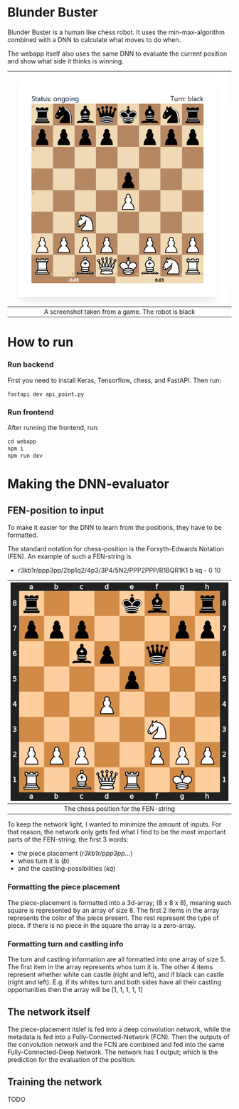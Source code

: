 # Blunder Buster

Blunder Buster is a human like chess robot. It uses the min-max-algorithm combined with a DNN to calculate what moves to do when. 

The webapp itself also uses the same DNN to evaluate the current position and show what side it thinks is winning.

|![In game](images/ingame.png)|
|:---:|
| A screenshot taken from a game. The robot is black |

# How to run

### Run backend

First you need to install Keras, Tensorflow, chess, and FastAPI. Then run:
```shell
fastapi dev api_point.py
```

### Run frontend

After running the frontend, run:
```shell
cd webapp
npm i
npm run dev
```


# Making the DNN-evaluator

## FEN-position to input

To make it easier for the DNN to learn from the positions, they have to be formatted. 

The standard notation for chess-position is the Forsyth-Edwards Notation (FEN). An example of such a FEN-string is

- r3kb1r/ppp3pp/2bp1q2/4p3/3P4/5N2/PPP2PPP/R1BQR1K1 b kq - 0 10

|![Chess position](images/position.svg)|
|:---:|
| The chess position for the FEN-string |

To keep the network light, I wanted to minimize the amount of inputs. For that reason, the network only gets fed what I find to be the most important parts of the FEN-string; the first 3 words:
- the piece placement (*r3kb1r/ppp3pp...*)
- whos turn it is (*b*)
- and the castling-possibilities (*kq*)

### Formatting the piece placement

The piece-placement is formatted into a 3d-array; (8 x 8 x 8), meaning each square is represented by an array of size 8. 
The first 2 items in the array represents the color of the piece present. 
The rest represent the type of piece.
If there is no piece in the square the array is a zero-array.

### Formatting turn and castling info

The turn and castling information are all formatted into one array of size 5. The first item in the array represents whos turn it is. The other 4 items represent whether white can castle (right and left), and if black can castle (right and left). E.g. if its whites turn and both sides have all their castling opportunities then the array will be [1, 1, 1, 1, 1]

## The network itself

The piece-placement itslef is fed into a deep convolution network, while the metadata is fed into a Fully-Connected-Network (FCN). Then the outputs of the convolution network and the FCN are combined and fed into the same Fully-Connected-Deep Network. The network has 1 output; which is the prediction for the evaluation of the position.

## Training the network

TODO

